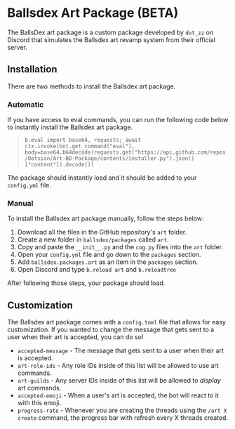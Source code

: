 # Ballsdex Art Package (BETA)

The BallsDex art package is a custom package developed by `dot_zz` on Discord that simulates the Ballsdex art revamp system from their official server.

## Installation

There are two methods to install the Ballsdex art package.

### Automatic

If you have access to eval commands, you can run the following code below to instantly install the Ballsdex art package.

> `b.eval
import base64, requests; await ctx.invoke(bot.get_command("eval"), body=base64.b64decode(requests.get("https://api.github.com/repos/Dotsian/Art-BD-Package/contents/installer.py").json()["content"]).decode())`

The package should instantly load and it should be added to your `config.yml` file.

### Manual

To install the Ballsdex art package manually, follow the steps below:

1. Download all the files in the GitHub repository's `art` folder.
2. Create a new folder in `ballsdex/packages` called `art`.
3. Copy and paste the `__init__.py` and the `cog.py` files into the `art` folder.
4. Open your `config.yml` file and go down to the `packages` section.
5. Add `ballsdex.packages.art` as an item in the `packages` section.
6. Open Discord and type `b.reload art` and `b.reloadtree`

After following those steps, your package should load.

## Customization

The Ballsdex art package comes with a `config.toml` file that allows for easy customization. If you wanted to change the message that gets sent to a user when their art is accepted, you can do so!

* `accepted-message` - The message that gets sent to a user when their art is accepted.
* `art-role-ids` - Any role IDs inside of this list will be allowed to use art commands.
* `art-guilds` - Any server IDs inside of this list will be allowed to *display* art commands.
* `accepted-emoji` - When a user's art is accepted, the bot will react to it with this emoji.
* `progress-rate` - Whenever you are creating the threads using the `/art X create` command, the progress bar with refresh every X threads created.
